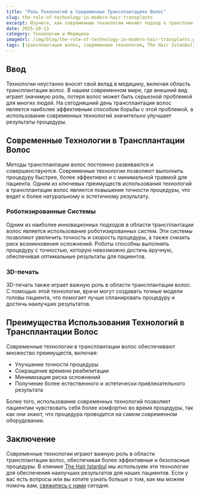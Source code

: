 ```yaml
---
title: "Роль Технологий в Современных Трансплантациях Волос"
slug: the-role-of-technology-in-modern-hair-transplants
excerpt: Изучите, как современные технологии меняют подход к трансплантации волос и повышают эффективность процедуры. 
date: 2025-10-13
category: Технологии и Медицина
imageUrl: /img/blog/the-role-of-technology-in-modern-hair-transplants.png
tags: [трансплантация волос, современные технологии, The Hair Istanbul]
---
```


<h2>Ввод</h2>

<p>Технологии неустанно вносят свой вклад в медицину, включая область трансплантации волос. В нашем современном мире, где внешний вид играет значимую роль, потеря волос может быть серьезной проблемой для многих людей. На сегодняшний день трансплантация волос является наиболее эффективным способом борьбы с этой проблемой, а использование современных технологий значительно улучшает результаты процедуры.</p>

<h2>Современные Технологии в Трансплантации Волос</h2>

<p>Методы трансплантации волос постоянно развиваются и совершенствуются. Современные технологии позволяют выполнить процедуру быстрее, более эффективно и с минимальной травмой для пациента. Одним из ключевых преимуществ использования технологий в трансплантации волос является повышение точности процедуры, что ведет к более натуральному и эстетичному результату.</p>

<h3>Роботизированные Системы</h3>

<p>Одним из наиболее инновационных подходов в области трансплантации волос является использование роботизированных систем. Эти системы позволяют увеличить точность и скорость процедуры, а также снизить риск возникновения осложнений. Роботы способны выполнять процедуру с точностью, которую невозможно достичь вручную, обеспечивая оптимальные результаты для пациентов.</p>

<h3>3D-печать</h3>

<p>3D-печать также играет важную роль в области трансплантации волос. С помощью этой технологии, врачи могут создавать точные модели головы пациента, что помогает лучше спланировать процедуру и достичь наилучших результатов.</p>

<h2>Преимущества Использования Технологий в Трансплантации Волос</h2>

<p>Современные технологии в трансплантации волос обеспечивают множество преимуществ, включая:</p>

<ul>
<li>Улучшение точности процедуры</li>
<li>Сокращение времени реабилитации</li>
<li>Минимизация риска осложнений</li>
<li>Получение более естественного и эстетически привлекательного результата</li>
</ul>

<p>Более того, использование современных технологий позволяет пациентам чувствовать себя более комфортно во время процедуры, так как они знают, что процедура проводится на самом современном оборудовании.</p>

<h2>Заключение</h2>

<p>Современные технологии играют важную роль в области трансплантации волос, обеспечивая более эффективные и безопасные процедуры. В клинике <a href="https://thehairistanbul.com">The Hair Istanbul</a> мы используем эти технологии для обеспечения наилучших результатов для наших пациентов. Если у вас есть вопросы или вы хотите узнать больше о том, как мы можем помочь вам, <a href="https://thehairistanbul.com/contact">свяжитесь с нами</a> сегодня.</p>
